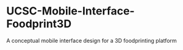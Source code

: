 # UCSC-Mobile-Interface-Foodprint3D
A conceptual mobile interface design for a 3D foodprinting platform
